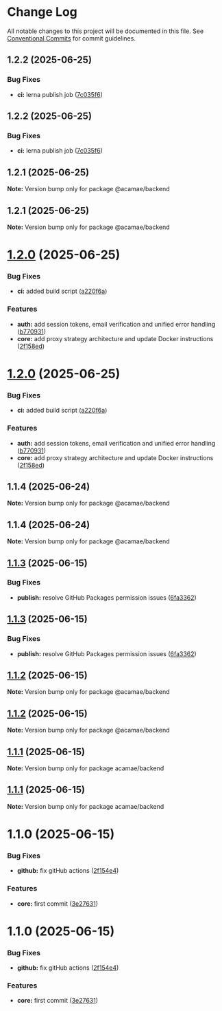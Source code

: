 # Change Log

All notable changes to this project will be documented in this file.
See [Conventional Commits](https://conventionalcommits.org) for commit guidelines.

## 1.2.2 (2025-06-25)

### Bug Fixes

- **ci:** lerna publish job ([7c035f6](https://github.com/acamae/acamae-backend/commit/7c035f6a8710207bea6bf7dcf2428f6a43c61d44))

## 1.2.2 (2025-06-25)

### Bug Fixes

- **ci:** lerna publish job ([7c035f6](https://github.com/acamae/acamae-backend/commit/7c035f6a8710207bea6bf7dcf2428f6a43c61d44))

## 1.2.1 (2025-06-25)

**Note:** Version bump only for package @acamae/backend

## 1.2.1 (2025-06-25)

**Note:** Version bump only for package @acamae/backend

# [1.2.0](https://github.com/acamae/acamae-backend/compare/v1.1.3...v1.2.0) (2025-06-25)

### Bug Fixes

- **ci:** added build script ([a220f6a](https://github.com/acamae/acamae-backend/commit/a220f6a9c910b5d6e105ba2bf5a612e8f9c2b869))

### Features

- **auth:** add session tokens, email verification and unified error handling ([b770931](https://github.com/acamae/acamae-backend/commit/b7709316490d8492940cfdde5e0e99c797f777f4))
- **core:** add proxy strategy architecture and update Docker instructions ([2f158ed](https://github.com/acamae/acamae-backend/commit/2f158eddda2bdc1cc8519e2151aa94951d7d4021))

# [1.2.0](https://github.com/acamae/acamae-backend/compare/v1.1.3...v1.2.0) (2025-06-25)

### Bug Fixes

- **ci:** added build script ([a220f6a](https://github.com/acamae/acamae-backend/commit/a220f6a9c910b5d6e105ba2bf5a612e8f9c2b869))

### Features

- **auth:** add session tokens, email verification and unified error handling ([b770931](https://github.com/acamae/acamae-backend/commit/b7709316490d8492940cfdde5e0e99c797f777f4))
- **core:** add proxy strategy architecture and update Docker instructions ([2f158ed](https://github.com/acamae/acamae-backend/commit/2f158eddda2bdc1cc8519e2151aa94951d7d4021))

## 1.1.4 (2025-06-24)

**Note:** Version bump only for package @acamae/backend

## 1.1.4 (2025-06-24)

**Note:** Version bump only for package @acamae/backend

## [1.1.3](https://github.com/acamae/acamae-backend/compare/v1.1.2...v1.1.3) (2025-06-15)

### Bug Fixes

- **publish:** resolve GitHub Packages permission issues ([6fa3362](https://github.com/acamae/acamae-backend/commit/6fa33624a5480b8b1088fdc3d250f25569b3dfc4))

## [1.1.3](https://github.com/acamae/acamae-backend/compare/v1.1.2...v1.1.3) (2025-06-15)

### Bug Fixes

- **publish:** resolve GitHub Packages permission issues ([6fa3362](https://github.com/acamae/acamae-backend/commit/6fa33624a5480b8b1088fdc3d250f25569b3dfc4))

## [1.1.2](https://github.com/acamae/acamae-backend/compare/v1.1.1...v1.1.2) (2025-06-15)

**Note:** Version bump only for package @acamae/backend

## [1.1.2](https://github.com/acamae/acamae-backend/compare/v1.1.1...v1.1.2) (2025-06-15)

**Note:** Version bump only for package @acamae/backend

## [1.1.1](https://github.com/acamae/acamae-backend/compare/v1.1.0...v1.1.1) (2025-06-15)

**Note:** Version bump only for package acamae/backend

## [1.1.1](https://github.com/acamae/acamae-backend/compare/v1.1.0...v1.1.1) (2025-06-15)

**Note:** Version bump only for package acamae/backend

# 1.1.0 (2025-06-15)

### Bug Fixes

- **github:** fix gitHub actions ([2f154e4](https://github.com/acamae/acamae-backend/commit/2f154e470c2f8a7f05759c64b578ce988a7d4287))

### Features

- **core:** first commit ([3e27631](https://github.com/acamae/acamae-backend/commit/3e276310a867be689fa96e8bf1c72fe599a45b47))

# 1.1.0 (2025-06-15)

### Bug Fixes

- **github:** fix gitHub actions ([2f154e4](https://github.com/acamae/acamae-backend/commit/2f154e470c2f8a7f05759c64b578ce988a7d4287))

### Features

- **core:** first commit ([3e27631](https://github.com/acamae/acamae-backend/commit/3e276310a867be689fa96e8bf1c72fe599a45b47))
